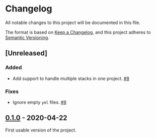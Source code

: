 # Changelog

All notable changes to this project will be documented in this file.

The format is based on [Keep a Changelog](https://keepachangelog.com/en/1.0.0/),
and this project adheres to [Semantic Versioning](https://semver.org/spec/v2.0.0.html).

## [Unreleased]

### Added

- Add support to handle multiple stacks in one project. [#8]

### Fixes

- Ignore empty `yml` files. [#8]

## [0.1.0] - 2020-04-22

First usable version of the project.

[//]: # (Release links)
[0.1.0]: https://github.com/rgreinho/tfpy/releases/tag/0.1.0

[//]: # (Issue/PR links)
[#8]: https://github.com/rgreinho/tfpy/pull/8
